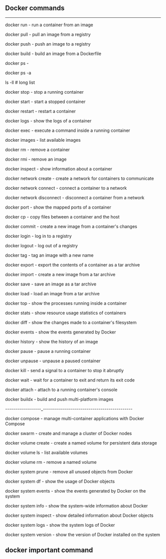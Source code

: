 ## Docker commands 
_________________
docker run - run a container from an image


docker pull - pull an image from a registry


docker push - push an image to a registry


docker build - build an image from a Dockerfile


docker ps - 

docker ps -a

ls -ll # long list


docker stop - stop a running container


docker start - start a stopped container


docker restart - restart a container


docker logs - show the logs of a container


docker exec - execute a command inside a running container


docker images - list available images


docker rm - remove a container


docker rmi - remove an image


docker inspect - show information about a container


docker network create - create a network for containers to communicate


docker network connect - connect a container to a network


docker network disconnect - disconnect a container from a network


docker port - show the mapped ports of a container


docker cp - copy files between a container and the host


docker commit - create a new image from a container's changes


docker login - log in to a registry


docker logout - log out of a registry


docker tag - tag an image with a new name


docker export - export the contents of a container as a tar archive


docker import - create a new image from a tar archive


docker save - save an image as a tar archive


docker load - load an image from a tar archive


docker top - show the processes running inside a container


docker stats - show resource usage statistics of containers


docker diff - show the changes made to a container's filesystem


docker events - show the events generated by Docker


docker history - show the history of an image


docker pause - pause a running container


docker unpause - unpause a paused container


docker kill - send a signal to a container to stop it abruptly


docker wait - wait for a container to exit and return its exit code


docker attach - attach to a running container's console


docker buildx - build and push multi-platform images

_-------_-----------_---------------------------------------------

docker compose - manage multi-container applications with Docker Compose


docker swarm - create and manage a cluster of Docker nodes


docker volume create - create a named volume for persistent data storage


docker volume ls - list available volumes


docker volume rm - remove a named volume


docker system prune - remove all unused objects from Docker


docker system df - show the usage of Docker objects


docker system events - show the events generated by Docker on the system


docker system info - show the system-wide information about Docker


docker system inspect - show detailed information about Docker objects


docker system logs - show the system logs of Docker


docker system version - show the version of Docker installed on the system

## docker important command